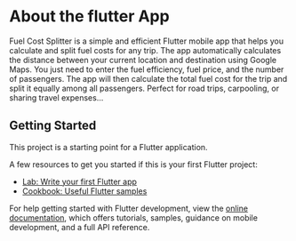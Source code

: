 # About the flutter App
Fuel Cost Splitter is a simple and efficient Flutter mobile app that helps you calculate and split fuel costs for any trip. The app automatically calculates the distance between your current location and destination using Google Maps. You just need to enter the fuel efficiency, fuel price, and the number of passengers. The app will then calculate the total fuel cost for the trip and split it equally among all passengers. Perfect for road trips, carpooling, or sharing travel expenses...



## Getting Started

This project is a starting point for a Flutter application.

A few resources to get you started if this is your first Flutter project:

- [Lab: Write your first Flutter app](https://docs.flutter.dev/get-started/codelab)
- [Cookbook: Useful Flutter samples](https://docs.flutter.dev/cookbook)

For help getting started with Flutter development, view the
[online documentation](https://docs.flutter.dev/), which offers tutorials,
samples, guidance on mobile development, and a full API reference.
